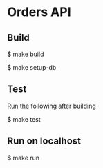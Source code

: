 # Orders API


## Build

$ make build

$ make setup-db

## Test
Run the following after building

$ make test

## Run on localhost

$ make run